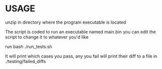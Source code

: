# USAGE
unzip in directory where the program executable is located

The script is coded to run an executable named main.bin
you can edit the script to change it to whatever you'd like

run
bash ./run_tests.sh

It will print which cases you pass, any you fail will print their diff to a file in ./testing/failed_diffs
